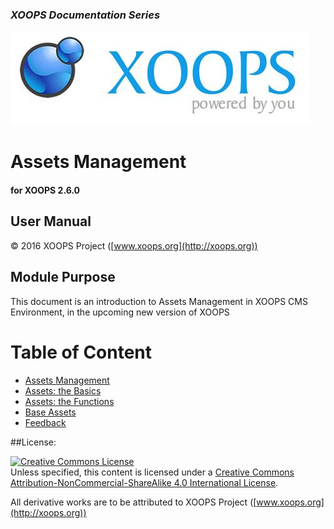 ### _XOOPS Documentation Series_
![logoXoops.jpg](en/assets/logoXoops.jpg)

# Assets Management
#### for XOOPS 2.6.0
      
## User Manual

© 2016 XOOPS Project ([www.xoops.org](http://xoops.org))   

## Module Purpose 

This document is an introduction to Assets Management in XOOPS CMS Environment, in the upcoming new version of XOOPS



# Table of Content

* [Assets Management](en/book/1install.md)
* [Assets: the Basics](en/book/2administration.md)
* [Assets: the Functions](en/book/3preferences.md)
* [Base Assets](en/book/4operations.md)
* [Feedback](en/book/5userside.md) 

##License:

<a rel="license" href="http://creativecommons.org/licenses/by-nc-sa/4.0/"><img alt="Creative Commons License" style="border-width:0" src="https://i.creativecommons.org/l/by-nc-sa/4.0/88x31.png" /></a><br />Unless specified, this content is licensed under a <a rel="license" href="http://creativecommons.org/licenses/by-nc-sa/4.0/">Creative Commons Attribution-NonCommercial-ShareAlike 4.0 International License</a>.

All derivative works are to be attributed to XOOPS Project ([www.xoops.org](http://xoops.org))
